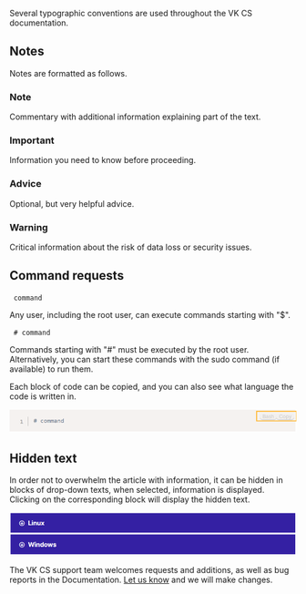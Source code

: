Several typographic conventions are used throughout the VK CS documentation.

## Notes

Notes are formatted as follows.

### Note

Commentary with additional information explaining part of the text.

### Important

Information you need to know before proceeding.

### Advice

Optional, but very helpful advice.

### Warning

Critical information about the risk of data loss or security issues.

## Command requests

```
 command
```

Any user, including the root user, can execute commands starting with "$".

```
 # command
```

Commands starting with "#" must be executed by the root user. Alternatively, you can start these commands with the sudo command (if available) to run them.

Each block of code can be copied, and you can also see what language the code is written in.

![](./assets/1595591662397-1595591662397.png)

## Hidden text

In order not to overwhelm the article with information, it can be hidden in blocks of drop-down texts, when selected, information is displayed. Clicking on the corresponding block will display the hidden text.

![](./assets/1595593151241-1595593151241.png)

The VK CS support team welcomes requests and additions, as well as bug reports in the Documentation. [Let us know](https://mcs.mail.ru/docs/contacts) and we will make changes.
